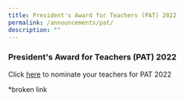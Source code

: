 ```yaml
---
title: President's Award for Teachers (PAT) 2022
permalink: /announcements/pat/
description: ""
---
```

### President's Award for Teachers (PAT) 2022

Click [here](https://form.gov.sg/#!/614077bfb67542001334ca5d) to nominate your teachers for PAT 2022

*broken link 